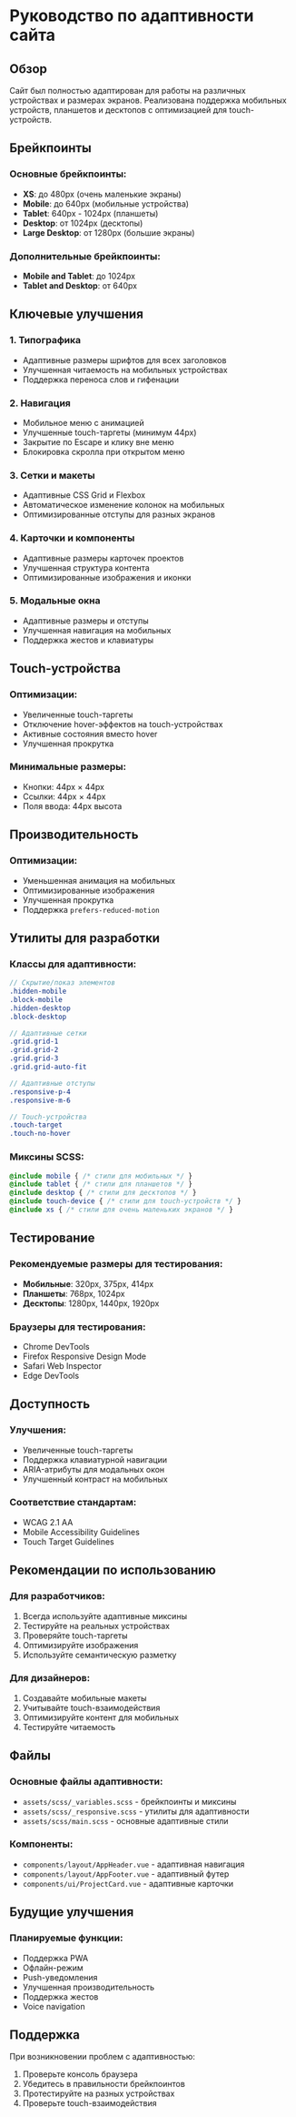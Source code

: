 # Руководство по адаптивности сайта

## Обзор

Сайт был полностью адаптирован для работы на различных устройствах и размерах экранов. Реализована поддержка мобильных устройств, планшетов и десктопов с оптимизацией для touch-устройств.

## Брейкпоинты

### Основные брейкпоинты:
- **XS**: до 480px (очень маленькие экраны)
- **Mobile**: до 640px (мобильные устройства)
- **Tablet**: 640px - 1024px (планшеты)
- **Desktop**: от 1024px (десктопы)
- **Large Desktop**: от 1280px (большие экраны)

### Дополнительные брейкпоинты:
- **Mobile and Tablet**: до 1024px
- **Tablet and Desktop**: от 640px

## Ключевые улучшения

### 1. Типографика
- Адаптивные размеры шрифтов для всех заголовков
- Улучшенная читаемость на мобильных устройствах
- Поддержка переноса слов и гифенации

### 2. Навигация
- Мобильное меню с анимацией
- Улучшенные touch-таргеты (минимум 44px)
- Закрытие по Escape и клику вне меню
- Блокировка скролла при открытом меню

### 3. Сетки и макеты
- Адаптивные CSS Grid и Flexbox
- Автоматическое изменение колонок на мобильных
- Оптимизированные отступы для разных экранов

### 4. Карточки и компоненты
- Адаптивные размеры карточек проектов
- Улучшенная структура контента
- Оптимизированные изображения и иконки

### 5. Модальные окна
- Адаптивные размеры и отступы
- Улучшенная навигация на мобильных
- Поддержка жестов и клавиатуры

## Touch-устройства

### Оптимизации:
- Увеличенные touch-таргеты
- Отключение hover-эффектов на touch-устройствах
- Активные состояния вместо hover
- Улучшенная прокрутка

### Минимальные размеры:
- Кнопки: 44px × 44px
- Ссылки: 44px × 44px
- Поля ввода: 44px высота

## Производительность

### Оптимизации:
- Уменьшенная анимация на мобильных
- Оптимизированные изображения
- Улучшенная прокрутка
- Поддержка `prefers-reduced-motion`

## Утилиты для разработки

### Классы для адаптивности:
```scss
// Скрытие/показ элементов
.hidden-mobile
.block-mobile
.hidden-desktop
.block-desktop

// Адаптивные сетки
.grid.grid-1
.grid.grid-2
.grid.grid-3
.grid.grid-auto-fit

// Адаптивные отступы
.responsive-p-4
.responsive-m-6

// Touch-устройства
.touch-target
.touch-no-hover
```

### Миксины SCSS:
```scss
@include mobile { /* стили для мобильных */ }
@include tablet { /* стили для планшетов */ }
@include desktop { /* стили для десктопов */ }
@include touch-device { /* стили для touch-устройств */ }
@include xs { /* стили для очень маленьких экранов */ }
```

## Тестирование

### Рекомендуемые размеры для тестирования:
- **Мобильные**: 320px, 375px, 414px
- **Планшеты**: 768px, 1024px
- **Десктопы**: 1280px, 1440px, 1920px

### Браузеры для тестирования:
- Chrome DevTools
- Firefox Responsive Design Mode
- Safari Web Inspector
- Edge DevTools

## Доступность

### Улучшения:
- Увеличенные touch-таргеты
- Поддержка клавиатурной навигации
- ARIA-атрибуты для модальных окон
- Улучшенный контраст на мобильных

### Соответствие стандартам:
- WCAG 2.1 AA
- Mobile Accessibility Guidelines
- Touch Target Guidelines

## Рекомендации по использованию

### Для разработчиков:
1. Всегда используйте адаптивные миксины
2. Тестируйте на реальных устройствах
3. Проверяйте touch-таргеты
4. Оптимизируйте изображения
5. Используйте семантическую разметку

### Для дизайнеров:
1. Создавайте мобильные макеты
2. Учитывайте touch-взаимодействия
3. Оптимизируйте контент для мобильных
4. Тестируйте читаемость

## Файлы

### Основные файлы адаптивности:
- `assets/scss/_variables.scss` - брейкпоинты и миксины
- `assets/scss/_responsive.scss` - утилиты для адаптивности
- `assets/scss/main.scss` - основные адаптивные стили

### Компоненты:
- `components/layout/AppHeader.vue` - адаптивная навигация
- `components/layout/AppFooter.vue` - адаптивный футер
- `components/ui/ProjectCard.vue` - адаптивные карточки

## Будущие улучшения

### Планируемые функции:
- Поддержка PWA
- Офлайн-режим
- Push-уведомления
- Улучшенная производительность
- Поддержка жестов
- Voice navigation

## Поддержка

При возникновении проблем с адаптивностью:
1. Проверьте консоль браузера
2. Убедитесь в правильности брейкпоинтов
3. Протестируйте на разных устройствах
4. Проверьте touch-взаимодействия 